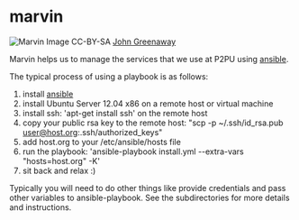 marvin
======

![Marvin](http://info.p2pu.org/wp-content/uploads/2013/06/3356358479_a0e3ee8a05_b.jpg)
Image CC-BY-SA [John Greenaway](http://www.flickr.com/photos/johngreenaway/)

Marvin helps us to manage the services that we use at P2PU using [ansible](http://ansible.cc/).

The typical process of using a playbook is as follows:
 
1. install [ansible](http://ansible.cc/docs/gettingstarted.html)
1. install Ubuntu Server 12.04 x86 on a remote host or virtual machine
1. install ssh: 'apt-get install ssh' on the remote host
1. copy your public rsa key to the remote host: "scp -p ~/.ssh/id_rsa.pub user@host.org:.ssh/authorized_keys"
1. add host.org to your /etc/ansible/hosts file
1. run the playbook: 'ansible-playbook install.yml --extra-vars "hosts=host.org" -K'
1. sit back and relax :)

Typically you will need to do other things like provide credentials and pass other variables to ansible-playbook. See the subdirectories for more details and instructions.
